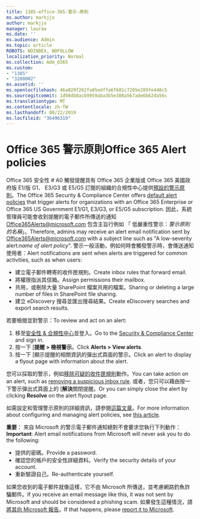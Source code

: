 ```yaml
---
title: 1385-office-365-警示-原則
ms.author: markjjo
author: markjjo
manager: lauraw
ms.date: ''
ms.audience: Admin
ms.topic: article
ROBOTS: NOINDEX, NOFOLLOW
localization_priority: Normal
ms.collection: Adm_O365
ms.custom:
- "1385"
- "3200002"
ms.assetid: ''
ms.openlocfilehash: 46a029f262fa05edffa6f681c7205e289fe448c5
ms.sourcegitcommit: 1d98db8acb9959aba3b5e308a567ade6b62da56c
ms.translationtype: MT
ms.contentlocale: zh-TW
ms.lasthandoff: 08/22/2019
ms.locfileid: "36496319"
---
```

# <a name="office-365-alert-policies"></a><span data-ttu-id="2ef5b-102">Office 365 警示原則</span><span class="sxs-lookup"><span data-stu-id="2ef5b-102">Office 365 Alert policies</span></span>

<span data-ttu-id="2ef5b-103">Office 365 安全性 # A0 觸發提醒具有 Office 365 企業版或 Office 365 美國政府版 E1/版 G1、 E3/G3 或 E5/G5 訂閱的組織的合規性中心提供[預設的警示原則](https://docs.microsoft.com/office365/securitycompliance/alert-policies#default-alert-policies)。</span><span class="sxs-lookup"><span data-stu-id="2ef5b-103">The Office 365 Security & Compliance Center offers [default alert policies](https://docs.microsoft.com/office365/securitycompliance/alert-policies#default-alert-policies) that trigger alerts for organizations with an Office 365 Enterprise or Office 365 US Government E1/G1, E3/G3, or E5/G5 subscription.</span></span> <span data-ttu-id="2ef5b-104">因此，系統管理員可能會收到提醒的電子郵件所傳送的通知 Office365Alerts@microsoft.com 包含主旨行例如 「 低嚴重性警示：*警示原則的名稱*」。</span><span class="sxs-lookup"><span data-stu-id="2ef5b-104">Therefore, admins may receive an alert email notification sent by Office365Alerts@microsoft.com with a subject line such as "A low-severity alert:*name of alert policy*".</span></span> <span data-ttu-id="2ef5b-105">警示一般活動，例如何時會觸發警示時，會傳送通知使用者：</span><span class="sxs-lookup"><span data-stu-id="2ef5b-105">Alert notifications are sent when alerts are triggered for common activities, such as when users:</span></span>

- <span data-ttu-id="2ef5b-106">建立電子郵件轉寄的收件匣規則。</span><span class="sxs-lookup"><span data-stu-id="2ef5b-106">Create inbox rules that forward email.</span></span>
- <span data-ttu-id="2ef5b-107">將權限指派其信箱。</span><span class="sxs-lookup"><span data-stu-id="2ef5b-107">Assign permissions their mailbox.</span></span>
- <span data-ttu-id="2ef5b-108">共用，或刪除大量 SharePoint 檔案共用的檔案。</span><span class="sxs-lookup"><span data-stu-id="2ef5b-108">Sharing or deleting a large number of files in SharePoint file sharing.</span></span>
- <span data-ttu-id="2ef5b-109">建立 eDiscovery 搜尋並匯出搜尋結果。</span><span class="sxs-lookup"><span data-stu-id="2ef5b-109">Create eDiscovery searches and export search results.</span></span>

<span data-ttu-id="2ef5b-110">若要檢閱並對警示：</span><span class="sxs-lookup"><span data-stu-id="2ef5b-110">To review and act on an alert:</span></span>

1. <span data-ttu-id="2ef5b-111">移至[安全性 & 合規性中心](https://protection.office.com)並登入。</span><span class="sxs-lookup"><span data-stu-id="2ef5b-111">Go to the [Security & Compliance Center](https://protection.office.com) and sign in.</span></span>
2. <span data-ttu-id="2ef5b-112">按一下 [**提醒 > 檢視警示**。</span><span class="sxs-lookup"><span data-stu-id="2ef5b-112">Click **Alerts > View alerts**.</span></span>
3. <span data-ttu-id="2ef5b-113">按一下 [顯示提醒的相關資訊的彈出式頁面的警示。</span><span class="sxs-lookup"><span data-stu-id="2ef5b-113">Click an alert to display a flyout page with information about the alert.</span></span>

<span data-ttu-id="2ef5b-114">您可以採取的警示，例如[移除可疑的收件匣規則](https://docs.microsoft.com/office365/securitycompliance/responding-to-a-compromised-email-account)動作。</span><span class="sxs-lookup"><span data-stu-id="2ef5b-114">You can take action on an alert, such as [removing a suspicious inbox rule](https://docs.microsoft.com/office365/securitycompliance/responding-to-a-compromised-email-account).</span></span> <span data-ttu-id="2ef5b-115">或者，您只可以藉由按一下警示彈出式頁面上的 [**解決**關閉提醒。</span><span class="sxs-lookup"><span data-stu-id="2ef5b-115">Or you can simply close the alert by clicking **Resolve** on the alert flyout page.</span></span>

<span data-ttu-id="2ef5b-116">如需設定和管理警示原則的詳細資訊，請參閱[這篇文章](https://docs.microsoft.com/office365/securitycompliance/alert-policies)。</span><span class="sxs-lookup"><span data-stu-id="2ef5b-116">For more information about configuring and managing alert policies, see  [this article](https://docs.microsoft.com/office365/securitycompliance/alert-policies).</span></span>

<span data-ttu-id="2ef5b-117">**重要**： 來自 Microsoft 的警示電子郵件通知絕對不會要求您執行下列動作：</span><span class="sxs-lookup"><span data-stu-id="2ef5b-117">**Important**: Alert email notifications from Microsoft will never ask you to do the following:</span></span>

- <span data-ttu-id="2ef5b-118">提供的密碼。</span><span class="sxs-lookup"><span data-stu-id="2ef5b-118">Provide a password.</span></span>
- <span data-ttu-id="2ef5b-119">確認您的帳戶的安全性詳細資料。</span><span class="sxs-lookup"><span data-stu-id="2ef5b-119">Verify the security details of your account.</span></span>
- <span data-ttu-id="2ef5b-120">重新驗證自己。</span><span class="sxs-lookup"><span data-stu-id="2ef5b-120">Re-authenticate yourself.</span></span>

<span data-ttu-id="2ef5b-121">如果您收到的電子郵件就像這樣，它不由 Microsoft 所傳送，並考慮網路釣魚詐騙郵件。</span><span class="sxs-lookup"><span data-stu-id="2ef5b-121">If you receive an email message like this, it was not sent by Microsoft and should be considered a phishing scam.</span></span> <span data-ttu-id="2ef5b-122">如果發生這種情況，請[將其向 Microsoft 報告](https://docs.microsoft.com/office365/SecurityCompliance/report-junk-email-and-phishing-scams-in-outlook-on-the-web-eop)。</span><span class="sxs-lookup"><span data-stu-id="2ef5b-122">If that happens, please [report it to Microsoft](https://docs.microsoft.com/office365/SecurityCompliance/report-junk-email-and-phishing-scams-in-outlook-on-the-web-eop).</span></span>